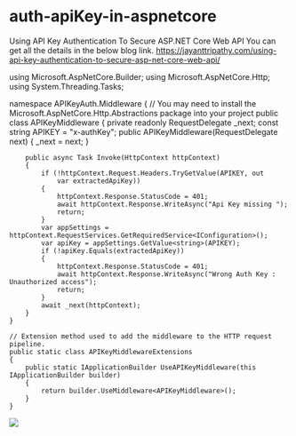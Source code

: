 # auth-apiKey-in-aspnetcore
Using API Key Authentication To Secure ASP.NET Core Web API
You can get all the details in the below blog link.
https://jayanttripathy.com/using-api-key-authentication-to-secure-asp-net-core-web-api/

using Microsoft.AspNetCore.Builder;
using Microsoft.AspNetCore.Http;
using System.Threading.Tasks;

namespace APIKeyAuth.Middleware
{
    // You may need to install the Microsoft.AspNetCore.Http.Abstractions package into your project
    public class APIKeyMiddleware
    {
        private readonly RequestDelegate _next;
        const string APIKEY = "x-authKey";
        public APIKeyMiddleware(RequestDelegate next)
        {
            _next = next;
        }

        public async Task Invoke(HttpContext httpContext)
        {
            if (!httpContext.Request.Headers.TryGetValue(APIKEY, out
                var extractedApiKey))
            {
                httpContext.Response.StatusCode = 401;
                await httpContext.Response.WriteAsync("Api Key missing ");
                return;
            }
            var appSettings = httpContext.RequestServices.GetRequiredService<IConfiguration>();
            var apiKey = appSettings.GetValue<string>(APIKEY);
            if (!apiKey.Equals(extractedApiKey))
            {
                httpContext.Response.StatusCode = 401;
                await httpContext.Response.WriteAsync("Wrong Auth Key : Unauthorized access");
                return;
            }
            await _next(httpContext);
        }
    }

    // Extension method used to add the middleware to the HTTP request pipeline.
    public static class APIKeyMiddlewareExtensions
    {
        public static IApplicationBuilder UseAPIKeyMiddleware(this IApplicationBuilder builder)
        {
            return builder.UseMiddleware<APIKeyMiddleware>();
        }
    }
<img src="https://jayanttripathy.com/wp-content/uploads/2022/02/apikeyauth-200-Ok.png">

